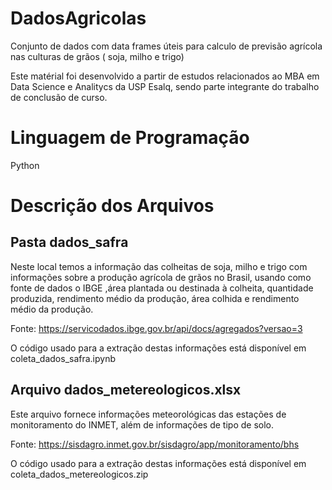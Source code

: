 # DadosAgricolas
Conjunto de dados com data frames úteis para calculo de previsão agrícola nas culturas de grãos ( soja, milho e trigo)

Este matérial foi desenvolvido a partir de estudos relacionados ao MBA em Data Science e Analitycs da USP Esalq, sendo parte integrante do trabalho de conclusão de curso.

# Linguagem de Programação
Python

# Descrição dos Arquivos

## Pasta dados_safra
Neste local temos a informação das colheitas de soja, milho e trigo com informações sobre a produção agrícola de grãos no Brasil, usando como fonte de dados o IBGE ,área plantada ou destinada à colheita, quantidade produzida, rendimento médio da produção, área colhida e rendimento médio da produção.

Fonte: https://servicodados.ibge.gov.br/api/docs/agregados?versao=3

O código usado para a extração destas informações está disponível em coleta_dados_safra.ipynb

## Arquivo dados_metereologicos.xlsx
Este arquivo fornece informações meteorológicas das estações de monitoramento do INMET, além de informações de tipo de solo. 

Fonte: https://sisdagro.inmet.gov.br/sisdagro/app/monitoramento/bhs

O código usado para a extração destas informações está disponível em coleta_dados_metereologicos.zip

